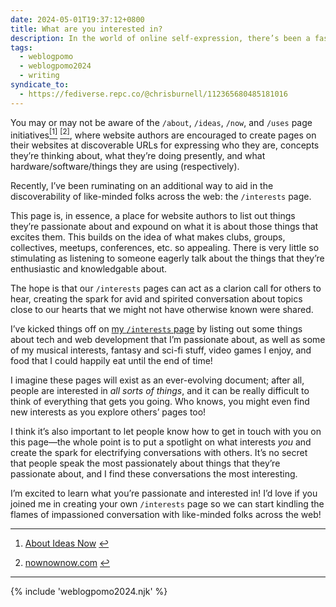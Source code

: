 ```yaml
---
date: 2024-05-01T19:37:12+0800
title: What are you interested in?
description: In the world of online self-expression, there’s been a fascinating trend of website authors creating discoverable pages to help others learn about who they are, what they’re thinking about, and more. I’m proposing an addition to these initiatives that helps us discover what people are passionate about.
tags:
  - weblogpomo
  - weblogpomo2024
  - writing
syndicate_to:
  - https://fediverse.repc.co/@chrisburnell/112365680485181016
---
```


You may or may not be aware of the `/about`, `/ideas`, `/now`, and `/uses` page initiatives<a href="#fn1" id="fnref1"><sup class="footnote-ref">[1]</sup></a> <a href="#fn2" id="fnref2"><sup class="footnote-ref">[2]</sup></a>, where website authors are encouraged to create pages on their websites at discoverable URLs for expressing who they are, concepts they’re thinking about, what they’re doing presently, and what hardware/software/things they are using (respectively).

Recently, I’ve been ruminating on an additional way to aid in the discoverability of like-minded folks across the web: the <code class="delta">/interests</code> page.

This page is, in essence, a place for website authors to list out things they’re passionate about and expound on what it is about those things that excites them. This builds on the idea of what makes clubs, groups, collectives, meetups, conferences, etc. so appealing. There is very little so stimulating as listening to someone eagerly talk about the things that they’re enthusiastic and knowledgable about.

The hope is that our `/interests` pages can act as a clarion call for others to hear, creating the spark for avid and spirited conversation about topics close to our hearts that we might not have otherwise known were shared.

I’ve kicked things off on [my `/interests` page](/interests/) by listing out some things about tech and web development that I’m passionate about, as well as some of my musical interests, fantasy and sci-fi stuff, video games I enjoy, and food that I could happily eat until the end of time!

I imagine these pages will exist as an ever-evolving document; after all, people are interested in *all sorts of things*, and it can be really difficult to think of everything that gets you going. Who knows, you might even find new interests as you explore others’ pages too!

I think it’s also important to let people know how to get in touch with you on this page—the whole point is to put a spotlight on what interests *you* and create the spark for electrifying conversations with others. It’s no secret that people speak the most passionately about things that they’re passionate about, and I find these conversations the most interesting.

I’m excited to learn what you’re passionate and interested in! I’d love if you joined me in creating your own `/interests` page so we can start kindling the flames of impassioned conversation with like-minded folks across the web!

--------

<nav aria-label="Footnotes">
	<ol>
		<li id="fn1">
			<p><a href="https://aboutideasnow.com/about" rel="external noopener">About Ideas Now</a> <a href="#fnref1">↩︎</a></p>
		</li>
		<li id="fn2">
			<p><a href="https://nownownow.com/about" rel="external noopener">nownownow.com</a> <a href="#fnref2">↩︎</a></p>
		</li>
	</ol>
</nav>

--------

{% include 'weblogpomo2024.njk' %}
